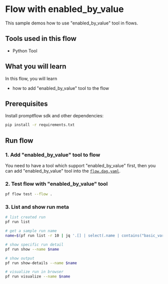 # Flow with enabled_by_value
This sample demos how to use "enabled_by_value" tool in flows.

## Tools used in this flow
- Python Tool

## What you will learn

In this flow, you will learn
- how to add "enabled_by_value" tool to the flow

## Prerequisites

Install promptflow sdk and other dependencies:
```bash
pip install -r requirements.txt
```


## Run flow

### 1. Add "enabled_by_value" tool to flow
You need to have a tool which support "enabled_by_value" first, then you can add "enabled_by_value" tool into the [`flow.dag.yaml`](flow.dag.yaml). 

### 2. Test flow with "enabled_by_value" tool
```bash
pf flow test --flow .
```

### 3. List and show run meta
```bash
# list created run
pf run list

# get a sample run name
name=$(pf run list -r 10 | jq '.[] | select(.name | contains("basic_variant_0")) | .name'| head -n 1 | tr -d '"')

# show specific run detail
pf run show --name $name

# show output
pf run show-details --name $name

# visualize run in browser
pf run visualize --name $name
```
